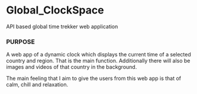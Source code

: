 # Global_ClockSpace
API based global time trekker web application

### PURPOSE

A web app of a dynamic clock which displays the current time of a selected country and region. That is the main function. Additionally there will also be images and videos of that country in the background.

The main feeling that I aim to give the users from this web app is that of calm, chill and relaxation.
